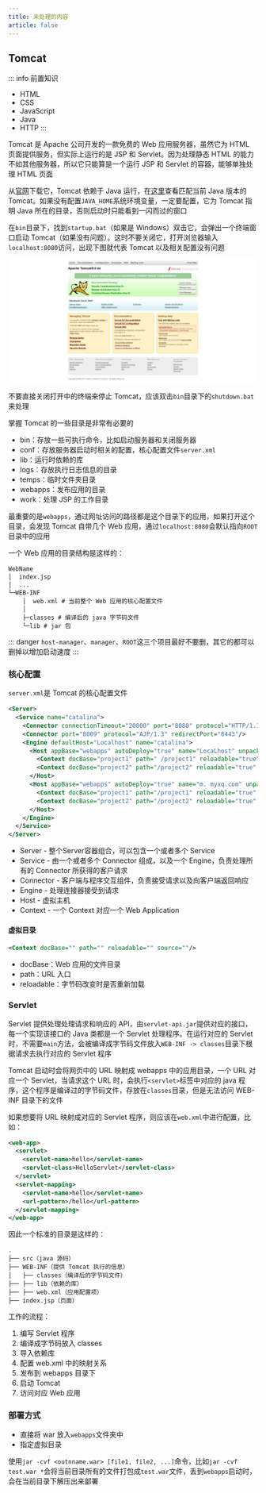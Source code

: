 ```yaml
---
title: 未处理的内容
article: false
---
```


## Tomcat

::: info 前置知识

+ HTML
+ CSS
+ JavaScript
+ Java
+ HTTP
:::

Tomcat 是 Apache 公司开发的一款免费的 Web 应用服务器，虽然它为 HTML 页面提供服务，但实际上运行的是 JSP 和 Servlet。因为处理静态 HTML 的能力不如其他服务器，所以它只能算是一个运行 JSP 和 Servlet 的容器，能够单独处理 HTML 页面

从[官网](https://tomcat.apache.org/)下载它，Tomcat 依赖于 Java 运行，在[这里](https://tomcat.apache.org/whichversion.html)查看匹配当前 Java 版本的 Tomcat。如果没有配置`JAVA_HOME`系统环境变量，一定要配置，它为 Tomcat 指明 Java 所在的目录，否则启动时只能看到一闪而过的窗口

在`bin`目录下，找到`startup.bat`（如果是 Windows）双击它，会弹出一个终端窗口启动 Tomcat（如果没有问题）。这时不要关闭它，打开浏览器输入`localhost:8080`访问，出现下图就代表 Tomcat 以及相关配置没有问题

![tomcat-1](./images/tomcat-1.jpeg)

不要直接关闭打开中的终端来停止 Tomcat，应该双击`bin`目录下的`shutdown.bat`来处理

掌握 Tomcat 的一些目录是非常有必要的

+ bin：存放一些可执行命令，比如启动服务器和关闭服务器
+ conf：存放服务器启动时相关的配置，核心配置文件`server.xml`
+ lib：运行时依赖的库
+ logs：存放执行日志信息的目录
+ temps：临时文件夹目录
+ webapps：发布应用的目录
+ work：处理 JSP 的工作目录

最重要的是`webapps`，通过网址访问的路径都是这个目录下的应用，如果打开这个目录，会发现 Tomcat 自带几个 Web 应用，通过`localhost:8080`会默认指向`ROOT`目录中的应用

一个 Web 应用的目录结构是这样的：

```
WebName
│  index.jsp
│  ...
└─WEB-INF
    │  web.xml # 当前整个 Web 应用的核心配置文件
    │
    ├─classes # 编译后的 java 字节码文件
    └─lib # jar 包
```

::: danger
`host-manager`、`manager`、`ROOT`这三个项目最好不要删，其它的都可以删掉以增加启动速度
:::

### 核心配置

`server.xml`是 Tomcat 的核心配置文件

```xml
<Server>
  <Service name="catalina">
    <Connector connectionTimeout="20000" port="8080" protocol="HTTP/1.1" redirectPort="8443"/>
    <Connector port="8009" protocol="AJP/1.3" redirectPort="8443"/>
    <Engine defaultHost="Localhost" name="catalina">
      <Host appBase="webapps" autoDeploy="true" name="LocaLhost" unpackwARs="true">
        <Context docBase="project1" path=" /project1" reloadable="true" />
        <Context docBase="project2" path="/project2" reloadable="true" />
      </Host>
      <Host appBase="webapps" autoDeploy="true" name="m. myxq.com" unpackWARs="true">
        <Context docBase="project1" path="/project1" reloadable="true" >
        <Context docBase="project2" path="/project2" reloadable="true" >
      </Host>
    </Engine>
  </Service> 
</Server>
```

- Server - 整个Server容器组合，可以包含一个或者多个 Service
- Service - 由一个或者多个 Connector 组成，以及一个 Engine，负责处理所有的 Connector 所获得的客户请求
- Connector - 客户端与程序交互组件，负责接受请求以及向客户端返回响应
- Engine - 处理连接器接受到请求
- Host - 虚拟主机
- Context - 一个 Context 对应一个 Web Application

#### 虚拟目录

```xml
<Context docBase="" path="" reloadable="" source=""/>
```

+ docBase：Web 应用的文件目录
+ path：URL 入口
+ reloadable：字节码改变时是否重新加载

### Servlet

Servlet 提供处理处理请求和响应的 API，由`servlet-api.jar`提供对应的接口，每一个实现该接口的 Java 类都是一个 Servlet 处理程序。在运行对应的 Servlet 时，不需要`main`方法，会被编译成字节码文件放入`WEB-INF -> classes`目录下根据请求去执行对应的 Servlet 程序

Tomcat 启动时会将网页中的 URL 映射成 webapps 中的应用目录，一个 URL 对应一个 Servlet，当请求这个 URL 时，会执行`<servlet>`标签中对应的 java 程序，这个程序是编译过的字节码文件，存放在`classes`目录，但是无法访问 WEB-INF 目录下的文件

如果想要将 URL 映射成对应的 Servlet 程序，则应该在`web.xml`中进行配置，比如：

```xml
<web-app>
  <servlet>
    <servlet-name>hello</servlet-name>
    <servlet-class>HelloServlet</servlet-class>
  </servlet>
  <servlet-mapping>
    <servlet-name>hello</servlet-name>
    <url-pattern>/hello</url-pattern>
  </servlet-mapping>
</web-app>
```

因此一个标准的目录是这样的：

```
.
├── src（java 源码）
├── WEB-INF（提供 Tomcat 执行的信息）
│   ├── classes（编译后的字节码文件）
├── ├── lib（依赖的库）
├── ├── web.xml（应用配置项）
├── index.jsp（页面）
```

工作的流程：

1. 编写 Servlet 程序
2. 编译成字节码放入 classes
3. 导入依赖库
4. 配置 web.xml 中的映射关系
5. 发布到 webapps 目录下
6. 启动 Tomcat
7. 访问对应 Web 应用

### 部署方式

+ 直接将 war 放入`webapps`文件夹中
+ 指定虚拟目录

使用`jar -cvf <outnname.war> [file1, file2, ...]`命令，比如`jar -cvf test.war *`会将当前目录所有的文件打包成`test.war`文件，丢到`webapps`启动时，会在当前目录下解压出来部署

<!-- more -->
